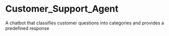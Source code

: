 # Customer_Support_Agent
A chatbot that classifies customer questions into categories and provides a predefined response
